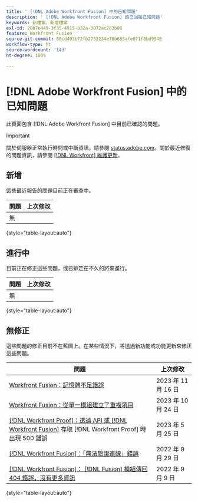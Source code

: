 ```yaml
---
title: ' [!DNL Adobe Workfront Fusion] 中的已知問題'
description: ' [!DNL Adobe Workfront Fusion] 的已回報已知問題'
keywords: 新檔案，新增檔案
exl-id: 28b7e449-3f35-4915-b32a-3872ac283b06
feature: Workfront Fusion
source-git-commit: 80cd493b72fb2732234e78b683afe071f8bd9545
workflow-type: ht
source-wordcount: '143'
ht-degree: 100%

---
```


# [!DNL Adobe Workfront Fusion] 中的已知問題

此頁面包含 [!DNL Adobe Workfront Fusion] 中目前已確認的問題。

>[!IMPORTANT]
>
>關於伺服器正常執行時間或中斷資訊，請參閱 [status.adobe.com](https://status.adobe.com)。關於最近修復的問題資訊，請參閱 [[!DNL Workfront] 維護更新](../maintenance/current-updates.md)。

## 新增

這些最近報告的問題目前正在審查中。

| **問題** | **上次修改** |
| -----------------------------------------------------------------| ----------------- |
| 無 |  |

{style="table-layout:auto"}


## 進行中

目前正在修正這些問題，或已排定在不久的將來進行。

| **問題** | **上次修改** |
| -----------------------------------------------------------------| ----------------- |
| 無 |  |

{style="table-layout:auto"}

## 無修正

這些問題的修正目前不在藍圖上。在某些情況下，將透過新功能或功能更新來修正這些問題。

| **問題** | **上次修改** |
| -----------------------------------------------------------------| ----------------- |
| [Workfront Fusion：記憶體不足錯誤](known-issues-workfront-fusion/fusion-low-memory-error.md) | 2023 年 11 月 16 日 |
| [Workfront Fusion：從單一模組建立了重複項目](known-issues-workfront-fusion/fusion-duplicate-projects-created.md) | 2023 年 10 月 24 日 |
| [[!DNL Workfront Proof]：透過 API 或  [!DNL Workfront Fusion]](known-issues-workfront-proof/proof-500-error-getallproofs.md) 存取  [!DNL Workfront Proof]  時出現 500 錯誤 | 2023 年 5 月 25 日 |
| [[!DNL Workfront Fusion]：「無法驗證連線」錯誤](known-issues-workfront-fusion/fusion-401-error-must-reauthenicate-connection.md) | 2022 年 9 月 29 日 |
| [[!DNL Workfront Fusion]： [!DNL Fusion]  模組傳回 404 錯誤，沒有更多資訊](known-issues-workfront-fusion/fusion-404-error-no-description.md) | 2022 年 9 月 9 日 |

{style="table-layout:auto"}
